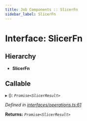 ```yaml
---
title: Job Components :: SlicerFn
sidebar_label: SlicerFn
---
```


# Interface: SlicerFn

## Hierarchy

* **SlicerFn**

## Callable

▸ (): *`Promise<SlicerResult>`*

*Defined in [interfaces/operations.ts:61](https://github.com/terascope/teraslice/blob/b0f73ab9/packages/job-components/src/interfaces/operations.ts#L61)*

**Returns:** *`Promise<SlicerResult>`*

